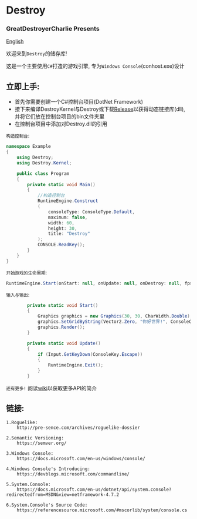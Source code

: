 # Destroy

### GreatDestroyerCharlie Presents

[English]("https://github.com/GreatDestroyerCharlie/Destroy/blob/master/Docs/README.md")

欢迎来到`Destroy`的储存库! 

这是一个主要使用`C#`打造的游戏引擎, 专为`Windows Console`(conhost.exe)设计

## 立即上手:

* 首先你需要创建一个C#控制台项目(DotNet Framework)
* 接下来编译DestroyKernel与Destroy或下载[Release]("")以获得动态链接库(dll), 并将它们放在控制台项目的bin文件夹里
* 在控制台项目中添加对Destroy.dll的引用

`构造控制台`:
``` cs
namespace Example
{
    using Destroy;
    using Destroy.Kernel;

    public class Program
    {
        private static void Main()
        {
            //构造控制台
            RuntimeEngine.Construct
            (
                consoleType: ConsoleType.Default,
                maximum: false,
                width: 60,
                height: 30,
                title: "Destroy"
            );
            CONSOLE.ReadKey();
        }
    }
}
```
`开始游戏的生命周期`:
``` cs
RuntimeEngine.Start(onStart: null, onUpdate: null, onDestroy: null, fps: 60);
```
`输入与输出`:
``` cs
        private static void Start()
        {
            Graphics graphics = new Graphics(30, 30, CharWidth.Double);
            graphics.SetGridByString(Vector2.Zero, "你好世界!", ConsoleColor.Red, ConsoleColor.Black);
            graphics.Render();
        }

        private static void Update()
        {
            if (Input.GetKeyDown(ConsoleKey.Escape))
            {
                RuntimeEngine.Exit();
            }
        }
```
`还有更多!` 阅读[wiki]("https://github.com/GreatDestroyerCharlie/Destroy/wiki")以获取更多API的简介

## 链接:
    1.Roguelike:
        http://pre-sence.com/archives/roguelike-dossier

    2.Semantic Versioning:
        https://semver.org/

    3.Windows Console:
        https://docs.microsoft.com/en-us/windows/console/

    4.Windows Console's Introducing:
        https://devblogs.microsoft.com/commandline/
    
    5.System.Console:
        https://docs.microsoft.com/en-us/dotnet/api/system.console?redirectedfrom=MSDN&view=netframework-4.7.2

    6.System.Console's Source Code:
        https://referencesource.microsoft.com/#mscorlib/system/console.cs